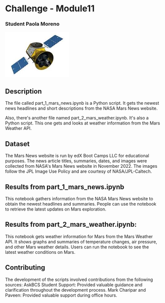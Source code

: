 # Challenge - Module11
### Student Paola Moreno

![images.jpeg](satelite.jpeg)

## Description

The file called part_1_mars_news.ipynb is a Python script. It gets the newest news headlines and short 
descriptions from the NASA Mars News website.

Also, there's another file named part_2_mars_weather.ipynb. It's also a Python script. This one gets and 
looks at weather information from the Mars Weather API.

## Dataset

The Mars News website is run by edX Boot Camps LLC for educational purposes. 
The news article titles, summaries, dates, and images were collected from NASA's Mars News website
in November 2022. The images follow the JPL Image Use Policy and are courtesy of NASA/JPL-Caltech.

## Results from part_1_mars_news.ipynb

This notebook gathers information from the NASA Mars News website to obtain the newest headlines and summaries. 
People can use the notebook to retrieve the latest updates on Mars exploration.

## Results from part_2_mars_weather.ipynb:
This notebook gets weather information for Mars from the Mars Weather API.
It shows graphs and summaries of temperature changes, air pressure, and other Mars weather details.
Users can run the notebook to see the latest weather conditions on Mars.

## Contributing
The development of the scripts involved contributions from the following sources:
AskBCS Student Support: Provided valuable guidance and clarification throughout the development process. 
Mark Charipar and Paveen: Provided valuable support during office hours.

